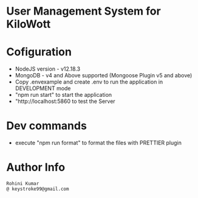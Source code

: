 # User Management System for KiloWott

# Cofiguration

- NodeJS version - v12.18.3
- MongoDB - v4 and Above supported (Mongoose Plugin v5 and above)
- Copy .envexample and create .env to run the application in DEVELOPMENT mode
- "npm run start" to start the application
- "http://localhost:5860 to test the Server

# Dev commands

- execute "npm run format" to format the files with PRETTIER plugin

# Author Info

```
Rohini Kumar
@ keystroke99@gmail.com
```
